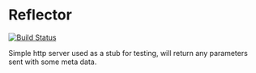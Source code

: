 Reflector
==========

[![Build Status](https://travis-ci.org/tleen/reflector.png?branch=master)](https://travis-ci.org/tleen/reflector)

Simple http server used as a stub for testing, will return any parameters sent with some meta data.
